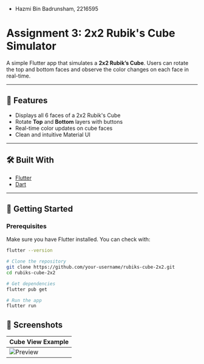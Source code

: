 - Hazmi Bin Badrunsham, 2216595

# Assignment 3: 2x2 Rubik's Cube Simulator

A simple Flutter app that simulates a **2x2 Rubik’s Cube**. Users can rotate the top and bottom faces and observe the color changes on each face in real-time.

---

## 📱 Features

- Displays all 6 faces of a 2x2 Rubik's Cube
- Rotate **Top** and **Bottom** layers with buttons
- Real-time color updates on cube faces
- Clean and intuitive Material UI

---

## 🛠️ Built With

- [Flutter](https://flutter.dev/)
- [Dart](https://dart.dev/)

---

## 🚀 Getting Started

### Prerequisites

Make sure you have Flutter installed. You can check with:

```bash
flutter --version

# Clone the repository
git clone https://github.com/your-username/rubiks-cube-2x2.git
cd rubiks-cube-2x2

# Get dependencies
flutter pub get

# Run the app
flutter run
```
## 📸 Screenshots

| Cube View Example |
|-------------------|
| ![Preview](https://i.imgur.com/U6XtslL.png) |



